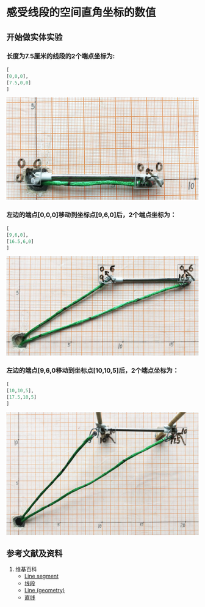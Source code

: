 # 感受线段的空间直角坐标的数值

## 开始做实体实验

### 长度为7.5厘米的线段的2个端点坐标为: 
```python
[
[0,0,0],
[7.5,0,0]
]
```

![](/images/几何形体中点的空间直角坐标数值/感受线段的空间直角坐标的数值/1a1.jpg)

### 左边的端点[0,0,0]移动到坐标点[9,6,0]后，2个端点坐标为：
```python
[
[9,6,0],
[16.5,6,0]
]
```
![](/images/几何形体中点的空间直角坐标数值/感受线段的空间直角坐标的数值/1a2.jpg)

### 左边的端点[9,6,0移动到坐标点[10,10,5]后，2个端点坐标为：
```python
[
[10,10,5],
[17.5,10,5]
]
```
![](/images/几何形体中点的空间直角坐标数值/感受线段的空间直角坐标的数值/1a3.jpg)

## 参考文献及资料

1. 维基百科
	- [Line segment](https://en.wikipedia.org/wiki/Line_segment) 
	- [线段](https://zh.wikipedia.org/wiki/%E7%BA%BF%E6%AE%B5)
	- [Line (geometry)](https://en.wikipedia.org/wiki/Line_(geometry)) 
	- [直线](https://zh.wikipedia.org/wiki/%E7%9B%B4%E7%BA%BF) 
 
 
